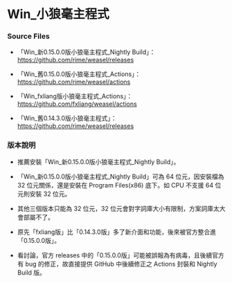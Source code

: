 # Win_小狼毫主程式

### Source Files

- 「Win_新0.15.0.0版小狼毫主程式_Nightly Build」：https://github.com/rime/weasel/releases

- 「Win_舊0.15.0.0版小狼毫主程式_Actions」：https://github.com/rime/weasel/actions

- 「Win_fxliang版小狼毫主程式_Actions」：https://github.com/fxliang/weasel/actions

- 「Win_舊0.14.3.0版小狼毫主程式」：https://github.com/rime/weasel/releases

### 版本說明

- 推薦安裝「Win_新0.15.0.0版小狼毫主程式_Nightly Build」。

- 「Win_新0.15.0.0版小狼毫主程式_Nightly Build」可為 64 位元，因安裝檔為 32 位元關係，還是安裝在 Program Files(x86) 底下。如 CPU 不支援 64 位元則安裝 32 位元。

- 其他三個版本只能為 32 位元，32 位元會對字詞庫大小有限制，方案詞庫太大會部屬不了。

- 原先「fxliang版」比「0.14.3.0版」多了新介面和功能，後來被官方整合進「0.15.0.0版」。

- 看討論，官方 releases 中的「0.15.0.0版」可能被誤報為有病毒，且後續官方有 bug 的修正，故直接提供 GitHub 中後續修正之 Actions 封裝和 Nightly Build 版。


